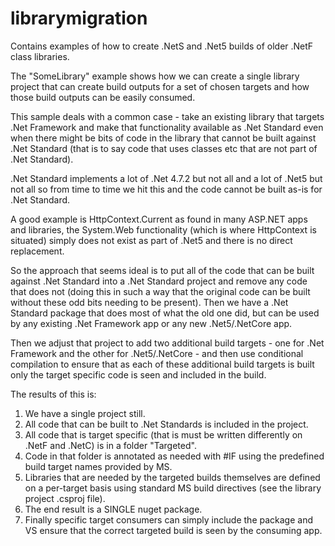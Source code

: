 # librarymigration
Contains examples of how to create .NetS and .Net5 builds of older .NetF class libraries.

The "SomeLibrary" example shows how we can create a single library project that can create build outputs for a set of chosen targets and how those build outputs can be easily consumed.

This sample deals with a common case - take an existing library that targets .Net Framework and make that functionality available as .Net Standard even when there might be bits of code in the library that cannot be built against .Net Standard (that is to say code that uses classes etc that are not part of .Net Standard).

.Net Standard implements a lot of .Net 4.7.2 but not all and a lot of .Net5 but not all so from time to time we hit this and the code cannot be built as-is for .Net Standard.

A good example is HttpContext.Current as found in many ASP.NET apps and libraries, the System.Web functionality (which is where HttpContext is situated) simply does not exist as part of .Net5 and there is no direct replacement.

So the approach that seems ideal is to put all of the code that can be built against .Net Standard into a .Net Standard project and remove any code that does not (doing this in such a way that the original code can be built without these odd bits needing to be present). Then we have a .Net Standard package that does most of what the old one did, but can be used by any existing .Net Framework app or any new .Net5/.NetCore app.

Then we adjust that project to add two additional build targets - one for .Net Framework and the other for .Net5/.NetCore - and then use conditional compilation to ensure that as each of these additional build targets is built only the target specific code is seen and included in the build.

The results of this is:

1. We have a single project still.
2. All code that can be built to .Net Standards is included in the project.
3. All code that is target specific (that is must be written differently on .NetF and .NetC) is in a folder "Targeted".
4. Code in that folder is annotated as needed with #IF using the predefined build target names provided by MS.
5. Libraries that are needed by the targeted builds themselves are defined on a per-target basis using standard MS build directives (see the library project .csproj file).
6. The end result is a SINGLE nuget package.
7. Finally specific target consumers can simply include the package and VS ensure that the correct targeted build is seen by the consuming app.



